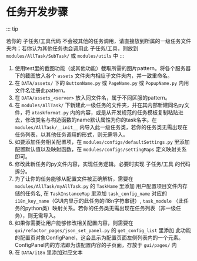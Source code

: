 # 任务开发步骤

::: tip

若你的 子任务/工具代码 不会被其他的任务调用，请直接放到所属的一级任务文件夹内；若你认为其他任务也会调用此 子任务/工具，则放到 `modules/AllTask/SubTask/` 或 `modules/utils` 中
:::

1. 使用test里的截图功能（或其他功能）截取所需的图片pattern。将各个服务器下的截图放入各个 `assets` 文件夹内相应子文件夹内，并一致重命名。
2. 在 `DATA/assets/` 下的 `ButtonName.py` 或 `PageName.py` 或 `PopupName.py` 内用文件名注册此pattern。
3. 在 `DATA/assets_<server>` 放入同文件名，属于不同区服的pattern。
4. 在 `modules/AllTask/` 下新建此一级任务的文件夹，并在其内部新建同名py文件，将 `ataskformat.py` 内的内容，或是从开发规范的任务模板复制粘贴进去，修改类名与构造函数的name默认属性为你的task名字。在 `modules/AllTask/__init__` 内导入此一级任务类，若你的任务类无需出现在任务列表，以其他任务调用的形式，则无需导入。
5. 如要添加任务相关配置项，在 `modules/configs/defaultSettings.py` 里添加配置默认值以及映射函数，在 `modules/configs/settingMaps` 定义映射关系即可。
6. 修改此新任务的py文件内容，实现任务逻辑。必要时实现 子任务/工具 的代码拆分。
7. 为了让你的任务能够从配置文件被正确解析，需要在 `modules/AllTask/myAllTask.py` 的 `TaskName` 里添加 用户配置项目文件内存储的任务名, 在 `TaskInstanceMap` 里添加 `task_config_name` 对应的 `i18n_key_name`（GUI内显示的此任务的i18n字符串键）, `task_module` （此任务的python类）映射关系。若你的任务类无需出现在任务列表（非一级任务），则无需导入。
8. 如果你需要让用户能够修改相关配置内容，则需要在 `gui/refactor_pages/json_set_panel.py` 的 `get_config_list` 里添加 此功能的配置页对象ConfigPanel，这会显示为配置页面左侧列表内的一个元素。ConfigPanel内的方法即为该配置内容的子页面，存放于 `gui/pages/` 内
9. 在 `DATA/i18n` 里添加对应文本